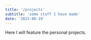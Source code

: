 ```yaml
---
title: '/projects'
subtitle: 'some stuff I have made'
date: '2023-08-19'
---
```


Here I will feature the personal projects.